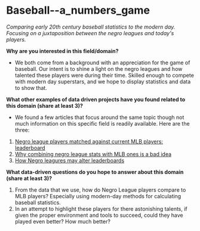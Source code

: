 # Baseball--a_numbers_game
*Comparing early 20th century baseball statistics to the modern day. Focusing on a juxtaposition between the negro leagues and today's players.*

__Why are you interested in this field/domain?__
  - We both come from a background with an appreciation for the game of baseball. Our intent is to shine a light on the negro leagues and how talented these players were during their time. Skilled enough to compete with modern day superstars, and we hope to display statistics and data to show that.  

__What other examples of data driven projects have you found related to this domain (share at least 3)?__
  - We found a few articles that focus around the same topic though not much information on this specific field is readily available. Here are the three:
  1. [Negro league players matched against current MLB players: leaderboard](https://www.chicagotribune.com/sports/breaking/ct-mlb-negro-leagues-statistics-20210615-z5u62tueazgs7gxqsolj3q3ovq-story.html)
  2. [Why combining negro league stats with MLB ones is a bad idea](https://reflectionsonbaseball.com/combining-mlb-and-negro-league-stats-an-idea-whose-time-is-now/)
  3. [How Negro leagures may alter leaderboards](https://www.mlb.com/news/how-negro-leagues-stats-may-change-baseball-leaderboards)

__What data-driven questions do you hope to answer about this domain (share at least 3)?__
1. From the data that we use, how do Negro League players compare to MLB players? Especially using modern-day  methods for calculating baseball statistics.
2. In an attempt to highlight these players for there astonishing talents, if given the proper environment and tools to succeed, could they have played even better? How much better? 
